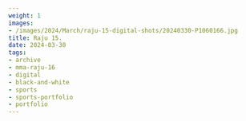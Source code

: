 ```yaml
---
weight: 1
images:
- /images/2024/March/raju-15-digital-shots/20240330-P1060166.jpg
title: Raju 15.
date: 2024-03-30
tags:
- archive
- mma-raju-16
- digital
- black-and-white
- sports
- sports-portfolio
- portfolio
---
```

